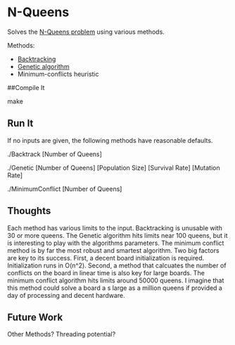 # N-Queens

Solves the [N-Queens problem](http://en.wikipedia.org/wiki/Eight_queens_puzzle) using various methods.

Methods:
* [Backtracking](http://en.wikipedia.org/wiki/Backtracking)
* [Genetic algorithm](http://en.wikipedia.org/wiki/Genetic_algorithm)
* Minimum-conflicts heuristic

##Compile It

make

## Run It

If no inputs are given, the following methods have reasonable defaults.

./Backtrack [Number of Queens]

./Genetic [Number of Queens] [Population Size] [Survival Rate] [Mutation Rate]

./MinimumConflict [Number of Queens]

## Thoughts

Each method has various limits to the input.  Backtracking is unusable with 30 or more queens.  The Genetic algorithm hits limits near 100 queens, but it is interesting to play with the algorithms parameters.  The minimum conflict method is by far the most robust and smartest algorithm.  Two big factors are key to its success.  First, a decent board initialization is required.  Initialization runs in O(n^2).  Second, a method that calcuates the number of conflicts on the board in linear time is also key for large boards.  The minimum conflict algorithm hits limits around 50000 queens.  I imagine that this method could solve a board a s large as a million queens if provided a day of processing and decent hardware.

## Future Work
Other Methods? Threading potential?
